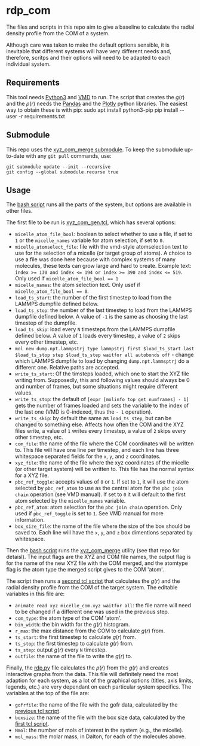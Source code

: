 # rdp\_com


The files and scripts in this repo aim to give a baseline to calculate the radial density profile from the COM of a system.

Although care was taken to make the default options sensible, it is inevitable that different systems will have very different needs and, therefore, scritps and their options will need to be adapted to each individual system.

## Requirements

This tool needs [Python3][python] and [VMD][vmd] to run. The script that creates the <i>g</i>(<i>r</i>) and the <i>ρ</i>(<i>r</i>) needs the [Pandas][pandas] and the [Plotly][plotly] python libraries. The easiest way to obtain these is with pip:
    sudo apt install python3-pip
    pip install --user -r requirements.txt

## Submodule

This repo uses the [xyz\_com\_merge submodule][xyzcommerge]. To keep the submodule up-to-date with any `git pull` commands, use:

    git submodule update --init --recursive
    git config --global submodule.recurse true

## Usage

The [bash script][script] runs all the parts of the system, but options are available in other files.

The first file to be run is [xyz\_com\_gen.tcl][tcl1], which has several options:
- `micelle_atom_file_bool`: boolean to select whether to use a file, if set to `1` or the `micelle_names` variable for atom selection, if set to `0`.
- `micelle_atomselect_file`: file with the vmd-style atomselection text to use for the selection of a micelle (or target group of atoms). A choice to use a file was done here because with complex systems of many molecules, these texts can grow large and hard to create. Example text: `index >= 130 and index <= 194 or index >= 390 and index <= 519`. Only used if `micelle_atom_file_bool == 1`
- `micelle_names`: the atom selection text. Only usef if `micelle_atom_file_bool == 0`.
- `load_ts_start`: the number of the first timestep to load from the LAMMPS dumpfile defined below.
- `load_ts_stop`: the number of the last timestep to load from the LAMMPS dumpfile defined below. A value of `-1` is the same as choosing the last timestep of the dumpfile.
- `load_ts_skip`: load every `N` timesteps from the LAMMPS dumpfile defined below. A value of `1` loads every timestep, a value of `2` skips every other timestep, etc.
- `mol new dump.npt.lammpstrj type lammpstrj first $load_ts_start last $load_ts_stop step $load_ts_step waitfor all autobonds off` - change which LAMMPS dumpfile to load by changing `dump.npt.lammsptrj` do a different one. Relative paths are accepted.
- `write_ts_start`: Of the timsteps loaded, which one to start the XYZ file writing from. Supposedly, this and following values should always be 0 and number of frames, but some situations might require different values.
- `write_ts_stop`: the default of `[expr [molinfo top get numframes] - 1]` gets the number of frames loaded and sets the variable to the index of the last one (VMD is 0-indexed, thus the `- 1` operation).
- `write_ts_skip`: by default the same as `load_ts_step`, but can be changed to something else. Affects how often the COM and the XYZ files write, a value of `1` writes every timestep, a value of `2` skips every other timestep, etc.
- `com_file`: the name of the file where the COM coordinates will be written to. This file will have one line per timestep, and each line has three whitespace separated fields for the `x`, `y`, and `z` coordinates.
- `xyz_file`: the name of the file where the xyz coordinates of the micelle (or other target system) will be written to. This file has the normal syntax for a XYZ file.
- `pbc_ref_toggle`: accepts values of `0` or `1`. If set to `1`, it will use the atom selected by `pbc_ref_atom` to use as the central atom for the `pbc join chain` operation (see VMD manual). If set to `0` it will default to the first atom selected by the `micelle_names` variable.
- `pbc_ref_atom`: atom selection for the `pbc join chain` operation. Only used if `pbc_ref_toggle` is set to `1`. See VMD manual for more information.
- `box_size_file`: the name of the file where the size of the box should be saved to.
Each line will have the `x`, `y`, and `z` box dimentions separated by whitespace.

Then the [bash script][script] runs the [xyz\_com\_merge][xyzcommerge] utility (see that repo for detaisl). The input flags are the XYZ and COM file names, the output flag is for the name of the new XYZ file with the COM merged, and the atomtype flag is the atom type the merged script gives to the COM 'atom'.

The script then runs a [second tcl script][tcl2] that calculates the <i>g</i>(<i>r</i>) and the radial density profile from the COM of the target system. The editable variables in this file are:
- `animate read xyz micelle_com.xyz waitfor all`: the file name will need to be changed if a different one was used in the previous step.
- `com_type`: the atom type of the COM 'atom'.
- `bin_width`: the bin width for the <i>g</i>(<i>r</i>) histogram.
- `r_max`: the max distance from the COM to calculate <i>g</i>(<i>r</i>) from.
- `ts_start`: the first timestep to calculate <i>g</i>(<i>r</i>) from.
- `ts_stop`: the first timestep to calculate <i>g</i>(<i>r</i>) from.
- `ts_step`: output <i>g</i>(<i>r</i>) every `N` timestep.
- `outfile`: the name of the file to write the <i>g</i>(<i>r</i>) to.

Finally, the [rdp.py][rdp] file calculates the <i>ρ</i>(<i>r</i>) from the <i>g</i>(<i>r</i>) and creates interactive graphs from the data.
This file will definitely need the most adaption for each system, as a lot of the graphical options (titles, axis limits, legends, etc.) are very dependant on each particular system specifics.
The variables at the top of the file are:
- `gofrfile`: the name of the file with the gofr data, calculated by the [previous tcl script][tcl2].
- `boxsize`: the name of the file with the box size data, calculated by the [first tcl script][tcl1].
- `Nmol`: the number of mols of interest in the system (e.g., the micelle).
- `mol_mass`: the molar mass, in Dalton, for each of the molecules above.



[python]: <https://www.python.org/downloads/> (Download Python 3)
[vmd]: <https://www.ks.uiuc.edu/Research/vmd/> (Visual Molecular Dynamics)
[pandas]: <https://pandas.pydata.org/> (Pandas python library)
[plotly]: <https://plotly.com/python/getting-started/> (Plotly python library)
[xyzcommerge]: <https://github.com/RuiApostolo/xyz_com_merge> (xyz\_com\_merge github)
[script]: <./rdp_com.sh> (bash script)
[tcl1]: <./xyz_com_gen.tcl> (xyz generator tcl script) 
[tcl2]: <./rm_com_gofr.tcl> (gofr tcl script)
[rdp]: <./rdp.py> (rdp python file)
